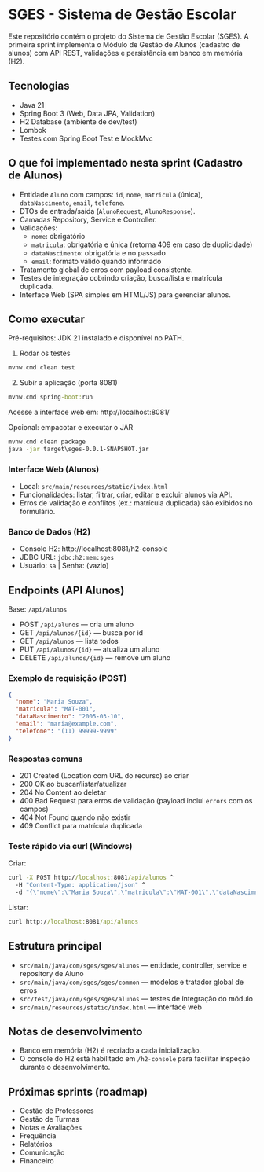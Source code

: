 # SGES - Sistema de Gestão Escolar

Este repositório contém o projeto do Sistema de Gestão Escolar (SGES). A primeira sprint implementa o Módulo de Gestão de Alunos (cadastro de alunos) com API REST, validações e persistência em banco em memória (H2).

## Tecnologias
- Java 21
- Spring Boot 3 (Web, Data JPA, Validation)
- H2 Database (ambiente de dev/test)
- Lombok
- Testes com Spring Boot Test e MockMvc

## O que foi implementado nesta sprint (Cadastro de Alunos)
- Entidade `Aluno` com campos: `id`, `nome`, `matricula` (única), `dataNascimento`, `email`, `telefone`.
- DTOs de entrada/saída (`AlunoRequest`, `AlunoResponse`).
- Camadas Repository, Service e Controller.
- Validações:
  - `nome`: obrigatório
  - `matricula`: obrigatória e única (retorna 409 em caso de duplicidade)
  - `dataNascimento`: obrigatória e no passado
  - `email`: formato válido quando informado
- Tratamento global de erros com payload consistente.
- Testes de integração cobrindo criação, busca/lista e matrícula duplicada.
- Interface Web (SPA simples em HTML/JS) para gerenciar alunos.

## Como executar
Pré-requisitos: JDK 21 instalado e disponível no PATH.

1) Rodar os testes
```cmd
mvnw.cmd clean test
```

2) Subir a aplicação (porta 8081)
```cmd
mvnw.cmd spring-boot:run
```

Acesse a interface web em: http://localhost:8081/

Opcional: empacotar e executar o JAR
```cmd
mvnw.cmd clean package
java -jar target\sges-0.0.1-SNAPSHOT.jar
```

### Interface Web (Alunos)
- Local: `src/main/resources/static/index.html`
- Funcionalidades: listar, filtrar, criar, editar e excluir alunos via API.
- Erros de validação e conflitos (ex.: matrícula duplicada) são exibidos no formulário.

### Banco de Dados (H2)
- Console H2: http://localhost:8081/h2-console
- JDBC URL: `jdbc:h2:mem:sges`
- Usuário: `sa` | Senha: (vazio)

## Endpoints (API Alunos)
Base: `/api/alunos`
- POST `/api/alunos` — cria um aluno
- GET `/api/alunos/{id}` — busca por id
- GET `/api/alunos` — lista todos
- PUT `/api/alunos/{id}` — atualiza um aluno
- DELETE `/api/alunos/{id}` — remove um aluno

### Exemplo de requisição (POST)
```json
{
  "nome": "Maria Souza",
  "matricula": "MAT-001",
  "dataNascimento": "2005-03-10",
  "email": "maria@example.com",
  "telefone": "(11) 99999-9999"
}
```

### Respostas comuns
- 201 Created (Location com URL do recurso) ao criar
- 200 OK ao buscar/listar/atualizar
- 204 No Content ao deletar
- 400 Bad Request para erros de validação (payload inclui `errors` com os campos)
- 404 Not Found quando não existir
- 409 Conflict para matrícula duplicada

### Teste rápido via curl (Windows)
Criar:
```cmd
curl -X POST http://localhost:8081/api/alunos ^
  -H "Content-Type: application/json" ^
  -d "{\"nome\":\"Maria Souza\",\"matricula\":\"MAT-001\",\"dataNascimento\":\"2005-03-10\",\"email\":\"maria@example.com\",\"telefone\":\"(11) 99999-9999\"}"
```
Listar:
```cmd
curl http://localhost:8081/api/alunos
```

## Estrutura principal
- `src/main/java/com/sges/sges/alunos` — entidade, controller, service e repository de Aluno
- `src/main/java/com/sges/sges/common` — modelos e tratador global de erros
- `src/test/java/com/sges/sges/alunos` — testes de integração do módulo
- `src/main/resources/static/index.html` — interface web

## Notas de desenvolvimento
- Banco em memória (H2) é recriado a cada inicialização.
- O console do H2 está habilitado em `/h2-console` para facilitar inspeção durante o desenvolvimento.

## Próximas sprints (roadmap)
- Gestão de Professores
- Gestão de Turmas
- Notas e Avaliações
- Frequência
- Relatórios
- Comunicação
- Financeiro
